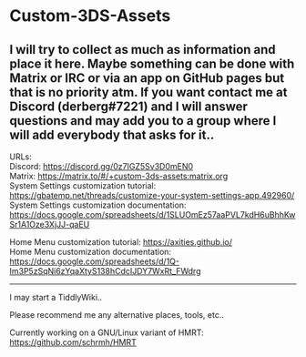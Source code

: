 # Custom-3DS-Assets
I will try to collect as much as information and place it here. Maybe something can be done with Matrix or IRC or via an app on GitHub pages but that is no priority atm. If you want contact me at Discord (derberg#7221) and I will answer questions and may add you to a group where I will add everybody that 
asks for it..  
-------------  

URLs:  
Discord: https://discord.gg/0z7IGZ5Sv3D0mEN0  
Matrix: https://matrix.to/#/+custom-3ds-assets:matrix.org  
System Settings customization tutorial: https://gbatemp.net/threads/customize-your-system-settings-app.492960/  
System Settings customization documentation: https://docs.google.com/spreadsheets/d/1SLUOmEz57aaPVL7kdH6uBhhKwSr1A1Oze3XjJJ-qaEU   

Home Menu customization tutorial: https://axities.github.io/  
Home Menu customization documentation: https://docs.google.com/spreadsheets/d/1Q-Im3P5zSqNi6zYqaXtyS138hCdcIJDY7WxRt_FWdrg   


---  
I may start a TiddlyWiki..  

Please recommend me any alternative places, tools, etc..  


Currently working on a GNU/Linux variant of HMRT: https://github.com/schrmh/HMRT
